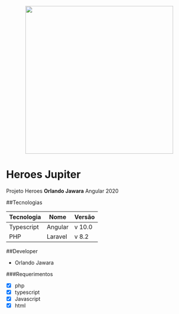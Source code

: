 <p align="center"><a href="https://jupiter.co.ao" target="_blank"><img src="https://www.jupiter.co.ao/sites/default/files/logo_3.png" width="400"></a></p>

# Heroes Jupiter
Projeto Heroes __Orlando Jawara__ Angular 2020

##Tecnologias

Tecnologia|Nome|Versão
---|---| ---
Typescript |Angular | v 10.0
PHP |Laravel | v 8.2

##Developer

- Orlando Jawara

###Requerimentos

- [x] php
- [x] typescript
- [x] Javascript
- [x] html
